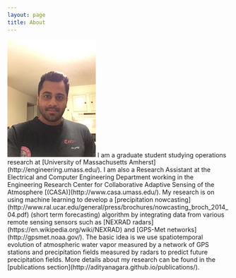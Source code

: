```yaml
---
layout: page
title: About
---
```

<img src="/pictures/profile.jpg" alt="Drawing" style="width: 200px;"/>
I am a graduate student studying operations research at [University of Massachusetts Amherst](http://engineering.umass.edu/). I am also a Research Assistant at the Electrical and Computer Engineering Department working in the Engineering Research Center for Collaborative Adaptive Sensing of the Atmosphere [(CASA)](http://www.casa.umass.edu/). My research is on using machine learning to develop a [precipitation nowcasting](http://www.ral.ucar.edu/general/press/brochures/nowcasting_broch_2014_04.pdf) (short term forecasting) algorithm by integrating data from various remote sensing sensors such as [NEXRAD radars](https://en.wikipedia.org/wiki/NEXRAD) and [GPS-Met networks](http://gpsmet.noaa.gov/). The basic idea is we use spatiotemporal evolution of atmospheric water vapor measured by a network of GPS stations and precipitation fields measured by radars to predict future precipitation fields. More details about my research can be found in the [publications section](http://adityanagara.github.io/publications/).




